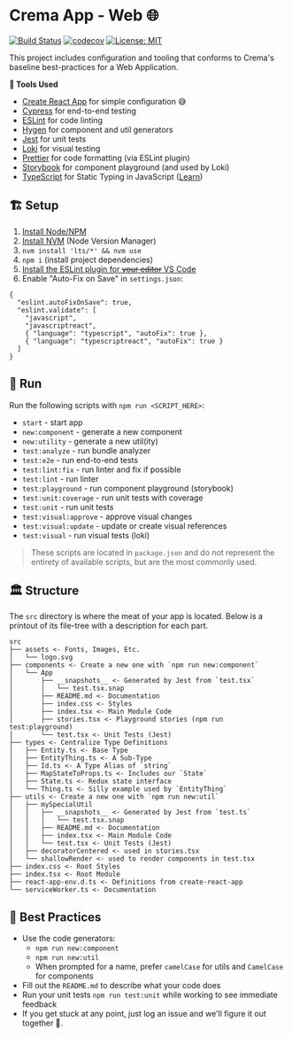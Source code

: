 # Crema App - Web 🌐

[![Build Status](https://travis-ci.com/cremalab/crema-app-web.svg?branch=develop)](https://travis-ci.com/cremalab/crema-app-web)
[![codecov](https://codecov.io/gh/cremalab/crema-app-web/branch/develop/graph/badge.svg)](https://codecov.io/gh/cremalab/crema-app-web)
[![License: MIT](https://img.shields.io/badge/License-MIT-yellow.svg)](https://opensource.org/licenses/MIT)

This project includes configuration and tooling that conforms to Crema's baseline best-practices for a Web Application. 

**🧰 Tools Used**

- [Create React App](https://facebook.github.io/create-react-app/) for simple configuration 😅
- [Cypress](https://www.cypress.io) for end-to-end testing
- [ESLint](https://eslint.org) for code linting
- [Hygen](http://www.hygen.io) for component and util generators
- [Jest](https://jestjs.io) for unit tests
- [Loki](https://loki.js.org) for visual testing
- [Prettier](https://prettier.io) for code formatting (via ESLint plugin)
- [Storybook](https://storybook.js.org) for component playground (and used by Loki)
- [TypeScript](http://www.typescriptlang.org) for Static Typing in JavaScript ([Learn](http://www.typescriptlang.org/docs/handbook/basic-types.html))

## 🏗 Setup

1. [Install Node/NPM](https://nodejs.org/en/)
2. [Install NVM](https://github.com/creationix/nvm#installation-and-update) (Node Version Manager)
3. `nvm install 'lts/*' && nvm use`
4. `npm i` (install project dependencies)
5. [Install the ESLint plugin for ~~your editor~~ VS Code](https://marketplace.visualstudio.com/items?itemName=dbaeumer.vscode-eslint)
6. Enable "Auto-Fix on Save" in `settings.json`: 
```
{
  "eslint.autoFixOnSave": true,
  "eslint.validate": [
    "javascript",
    "javascriptreact",
    { "language": "typescript", "autoFix": true },
    { "language": "typescriptreact", "autoFix": true }
  ]
}
```

## 👟 Run

Run the following scripts with `npm run <SCRIPT_HERE>`:

- `start` - start app
- `new:component` - generate a new component
- `new:utility` - generate a new util(ity)
- `test:analyze` - run bundle analyzer
- `test:e2e` - run end-to-end tests
- `test:lint:fix` - run linter and fix if possible
- `test:lint` - run linter
- `test:playground` - run component playground (storybook)
- `test:unit:coverage` - run unit tests with coverage
- `test:unit` - run unit tests
- `test:visual:approve` - approve visual changes
- `test:visual:update` - update or create visual references
- `test:visual` - run visual tests (loki)

>These scripts are located in `package.json` and do not represent the entirety of available scripts, but are the most commonly used.

## 🏛 Structure

The `src` directory is where the meat of your app is located. Below is a printout of its file-tree with a description for each part.

```
src
├── assets <- Fonts, Images, Etc.
│   └── logo.svg
├── components <- Create a new one with `npm run new:component`
│   └── App
│       ├── __snapshots__ <- Generated by Jest from `test.tsx`
│       │   └── test.tsx.snap
│       ├── README.md <- Documentation
│       ├── index.css <- Styles
│       ├── index.tsx <- Main Module Code
│       ├── stories.tsx <- Playground stories (npm run test:playground)
│       └── test.tsx <- Unit Tests (Jest)
├── types <- Centralize Type Definitions
│   ├── Entity.ts <- Base Type
│   ├── EntityThing.ts <- A Sub-Type
│   ├── Id.ts <- A Type Alias of `string`
│   ├── MapStateToProps.ts <- Includes our `State`
│   ├── State.ts <- Redux state interface
│   └── Thing.ts <- Silly example used by `EntityThing`
├── utils <- Create a new one with `npm run new:util`
│   ├── mySpecialUtil
│   │   ├── __snapshots__ <- Generated by Jest from `test.ts`
│   │   │   └── test.tsx.snap
│   │   ├── README.md <- Documentation
│   │   ├── index.tsx <- Main Module Code
│   │   └── test.tsx <- Unit Tests (Jest)
│   ├── decoratorCentered <- used in stories.tsx
│   └── shallowRender <- used to render components in test.tsx
├── index.css <- Root Styles
├── index.tsx <- Root Module
├── react-app-env.d.ts <- Definitions from create-react-app
└── serviceWorker.ts <- Documentation
```

## 🥇 Best Practices

- Use the code generators:
  - `npm run new:component`
  - `npm run new:util`
  - When prompted for a name, prefer `camelCase` for utils and `CamelCase` for components
- Fill out the `README.md` to describe what your code does
- Run your unit tests `npm run test:unit` while working to see immediate feedback
- If you get stuck at any point, just log an issue and we'll figure it out together 👭.
